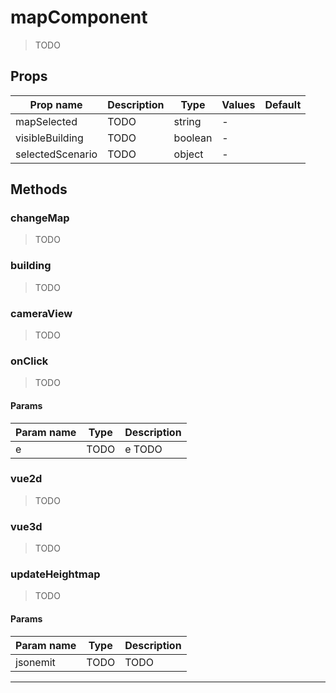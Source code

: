 # mapComponent

> TODO

## Props

| Prop name        | Description | Type    | Values | Default |
| ---------------- | ----------- | ------- | ------ | ------- |
| mapSelected      | TODO        | string  | -      |         |
| visibleBuilding  | TODO        | boolean | -      |         |
| selectedScenario | TODO        | object  | -      |         |

## Methods

### changeMap

> TODO

### building

> TODO

### cameraView

> TODO

### onClick

> TODO

#### Params

| Param name | Type | Description |
| ---------- | ---- | ----------- |
| e          | TODO | e TODO      |

### vue2d

> TODO

### vue3d

> TODO

### updateHeightmap

> TODO

#### Params

| Param name | Type | Description |
| ---------- | ---- | ----------- |
| jsonemit   | TODO | TODO        |

---
